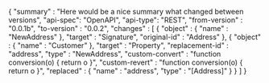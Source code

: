    {
       "summary" : "Here would be a nice summary what changed between versions",
       "api-spec": "OpenAPI",
       "api-type": "REST",
       "from-version" : "0.0.1b",
       "to-version" : "0.0.2",
       "changes" : [
           {
               "object" : {
                   "name" : "NewAddress"
               },
               "target" : "Signature",
               "original-id" : "Address"
           },
           {
               "object" : {
                   "name" : "Customer"
               },
               "target" : "Property",
               "replacement-id" : "address",
                "type" : "NewAddress",
              "custom-convert" : "function conversion(o) { return o }",
              "custom-revert" : "function conversion(o) { return o }",
               "replaced" : {
                   "name" : "address",
                   "type" : "[Address]"
               }
           }
       ]
   }
